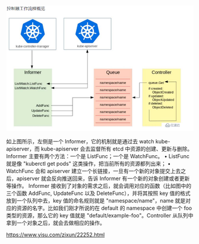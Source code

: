 ![file://c:\users\baoyon~1\appdata\local\temp\tmpvkyh4o\1.png](controller.assets/1.png)

如上图所示，左侧是一个 Informer，它的机制就是通过去 watch kube-apiserver，而 kube-apiserver 会去监督所有 etcd 中资源的创建、更新与删除。Informer 主要有两个方法：一个是 ListFunc；一个是 WatchFunc。
• ListFunc 就是像 "kuberctl get pods" 这类操作，把当前所有的资源都列出来；
• WatchFunc 会和 apiserver 建立一个长链接，一旦有一个新的对象提交上去之后，apiserver 就会反向推送回来，告诉 Informer 有一个新的对象创建或者更新等操作。
Informer 接收到了对象的需求之后，就会调用对应的函数（比如图中的三个函数 AddFunc, UpdateFunc 以及 DeleteFunc），并将其按照 key 值的格式放到一个队列中去，key 值的命名规则就是 "namespace/name"，name 就是对应的资源的名字。比如我们刚才所说的在 default 的 namespace 中创建一个 foo 类型的资源，那么它的 key 值就是 "default/example-foo"。Controller 从队列中拿到一个对象之后，就会去做相应的操作。

https://www.yisu.com/zixun/22252.html